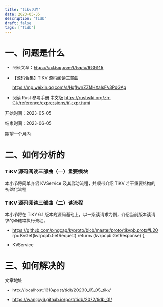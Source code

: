 ```yaml
---
title: "tikv入门"
date: 2023-05-05
description: "Tidb"
draft: false
tags: ["Tidb"]
---
```



# 一、问题是什么



- 阅读文章：https://asktug.com/t/topic/693645

- 【源码合集】TiKV 源码阅读三部曲

  https://mp.weixin.qq.com/s/HgflwnZZMHXaIsFV3PdGAg

- 阅读  Rust 参考手册 中文版
  https://rustwiki.org/zh-CN/reference/expressions/if-expr.html
  

开始时间：2023-05-05

结束时间：2023-06-05 

期望一个月内

# 二、如何分析的


### TiKV 源码阅读三部曲（一）重要模块
本小节将简单介绍 KVService 及其启动流程，并顺带介绍 TiKV 若干重要结构的初始化流程


### TiKV 源码阅读三部曲（二）读流程
本小节将在 TiKV 6.1 版本的源码基础上，以一条读请求为例，介绍当前版本读请求的全链路执行流程。

- https://github.com/pingcap/kvproto/blob/master/proto/tikvpb.proto#L20
rpc KvGet(kvrpcpb.GetRequest) returns (kvrpcpb.GetResponse) {}

- KVService



# 三、如何解决的







文章地址

- http://localhost:1313/post/tidb/20230_05_05_tikv/

- https://wangcy6.github.io/post/tidb/2022/tidb_01/

